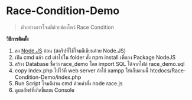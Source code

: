 # Race-Condition-Demo

> ตัวอย่างการโจมตีด้วยช่องโหว่ Race Condition

**วิธีการติดตั้ง**
1. ลง [Node.JS](https://nodejs.org/en/download/) ก่อน (สคริปที่ใช้โจมตีเขียนด้วย Node.JS)
2. เปิด cmd แล้ว cd เข้าไปใน folder สั่ง npm install เพื่อลง Package NodeJS
3. สร้าง Database ชื่อว่า race_demo โดย import SQL ได้จากไฟล์ race_demo.sql
4. copy index.php ไปไว้ที่ web server ถ้าใช้ xampp ให้เก็บตามนี้ htcdocs/Race-Condition-Demo/index.php
5. Run Script โจมตีผ่าน cmd ด้วยคำสั่ง node race.js
6. ดูผลลัพธ์ที่เกิดขึ้นบน Console
